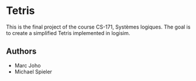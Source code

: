 # Tetris

This is the final project of the course CS-171, Systèmes logiques.
The goal is to create a simplified Tetris implemented in logisim.

## Authors
- Marc Joho
- Michael Spieler
